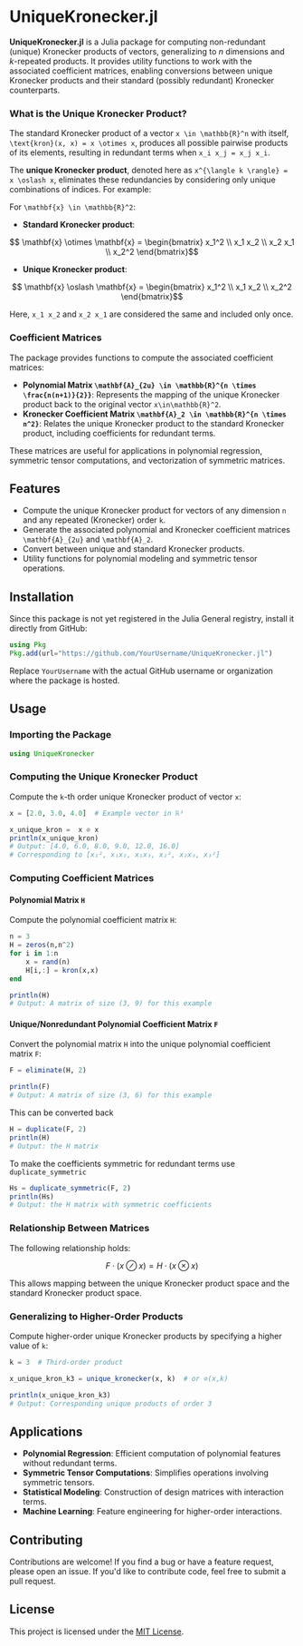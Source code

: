 # UniqueKronecker.jl

**UniqueKronecker.jl** is a Julia package for computing non-redundant (unique) Kronecker products of vectors, generalizing to _n_ dimensions and _k_-repeated products. It provides utility functions to work with the associated coefficient matrices, enabling conversions between unique Kronecker products and their standard (possibly redundant) Kronecker counterparts.

### What is the Unique Kronecker Product?

The standard Kronecker product of a vector ``x \in \mathbb{R}^n`` with itself, ``\text{kron}(x, x) = x \otimes x``, produces all possible pairwise products of its elements, resulting in redundant terms when ``x_i x_j = x_j x_i``.

The **unique Kronecker product**, denoted here as ``x^{\langle k \rangle} = x \oslash x``, eliminates these redundancies by considering only unique combinations of indices. For example:

For ``\mathbf{x} \in \mathbb{R}^2``:

- **Standard Kronecker product**:

```math
  \mathbf{x} \otimes \mathbf{x} = \begin{bmatrix} x_1^2 \\ x_1 x_2 \\ x_2 x_1 \\ x_2^2 \end{bmatrix}
```

- **Unique Kronecker product**:

```math
  \mathbf{x} \oslash \mathbf{x} = \begin{bmatrix} x_1^2 \\ x_1 x_2 \\ x_2^2 \end{bmatrix}
```

Here, ``x_1 x_2`` and ``x_2 x_1`` are considered the same and included only once.

### Coefficient Matrices

The package provides functions to compute the associated coefficient matrices:

- **Polynomial Matrix ``\mathbf{A}_{2u} \in \mathbb{R}^{n \times \frac{n(n+1)}{2}}``**: Represents the mapping of the unique Kronecker product back to the original vector ``x\in\mathbb{R}^2``.
- **Kronecker Coefficient Matrix ``\mathbf{A}_2 \in \mathbb{R}^{n \times n^2}``**: Relates the unique Kronecker product to the standard Kronecker product, including coefficients for redundant terms.

These matrices are useful for applications in polynomial regression, symmetric tensor computations, and vectorization of symmetric matrices.

## Features

- Compute the unique Kronecker product for vectors of any dimension ``n`` and any repeated (Kronecker) order ``k``.
- Generate the associated polynomial and Kronecker coefficient matrices ``\mathbf{A}_{2u}`` and ``\mathbf{A}_2``.
- Convert between unique and standard Kronecker products.
- Utility functions for polynomial modeling and symmetric tensor operations.

## Installation

Since this package is not yet registered in the Julia General registry, install it directly from GitHub:

```julia
using Pkg
Pkg.add(url="https://github.com/YourUsername/UniqueKronecker.jl")
```

Replace `YourUsername` with the actual GitHub username or organization where the package is hosted.

## Usage

### Importing the Package

```julia
using UniqueKronecker
```

### Computing the Unique Kronecker Product

Compute the ``k``-th order unique Kronecker product of vector `x`:

```julia
x = [2.0, 3.0, 4.0]  # Example vector in ℝ³

x_unique_kron =  x ⊘ x 
println(x_unique_kron)
# Output: [4.0, 6.0, 8.0, 9.0, 12.0, 16.0]
# Corresponding to [x₁², x₁x₂, x₁x₃, x₂², x₂x₃, x₃²]
```

### Computing Coefficient Matrices

#### Polynomial Matrix ``H``

Compute the polynomial coefficient matrix ``H``:

```julia
n = 3
H = zeros(n,n^2)
for i in 1:n
    x = rand(n)
    H[i,:] = kron(x,x)
end

println(H)
# Output: A matrix of size (3, 9) for this example
```

#### Unique/Nonredundant Polynomial Coefficient Matrix ``F``

Convert the polynomial matrix ``H`` into the unique polynomial coefficient matrix ``F``:

```julia
F = eliminate(H, 2)

println(F)
# Output: A matrix of size (3, 6) for this example
```

This can be converted back

```julia
H = duplicate(F, 2)
println(H)
# Output: the H matrix
```

To make the coefficients symmetric for redundant terms use `duplicate_symmetric`

```julia
Hs = duplicate_symmetric(F, 2)
println(Hs)
# Output: the H matrix with symmetric coefficients
```

### Relationship Between Matrices

The following relationship holds:

```math
F \cdot (x \oslash x) = H \cdot (x \otimes x)
```

This allows mapping between the unique Kronecker product space and the standard Kronecker product space.

### Generalizing to Higher-Order Products

Compute higher-order unique Kronecker products by specifying a higher value of ``k``:

```julia
k = 3  # Third-order product

x_unique_kron_k3 = unique_kronecker(x, k)  # or ⊘(x,k)

println(x_unique_kron_k3)
# Output: Corresponding unique products of order 3
```

## Applications

- **Polynomial Regression**: Efficient computation of polynomial features without redundant terms.
- **Symmetric Tensor Computations**: Simplifies operations involving symmetric tensors.
- **Statistical Modeling**: Construction of design matrices with interaction terms.
- **Machine Learning**: Feature engineering for higher-order interactions.

## Contributing

Contributions are welcome! If you find a bug or have a feature request, please open an issue. If you'd like to contribute code, feel free to submit a pull request.

## License

This project is licensed under the [MIT License](https://github.com/smallpondtom/UniqueKronecker.jl/blob/main/LICENSE).